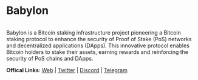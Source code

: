 # Babylon

<figure><img src="https://pbs.twimg.com/profile_banners/1558731723243810816/1691512780/1500x500" alt=""><figcaption></figcaption></figure>

Babylon is a Bitcoin staking infrastructure project pioneering a Bitcoin staking protocol to enhance the security of Proof of Stake (PoS) networks and decentralized applications (DApps). This innovative protocol enables Bitcoin holders to stake their assets, earning rewards and reinforcing the security of PoS chains and DApps.

**Offical Links**: [Web](https://babylonchain.io/) | [Twitter](https://twitter.com/babylon_chain) | [Discord](https://discord.com/invite/babylonglobal) | [Telegram](https://t.me/babyloncommunity)
